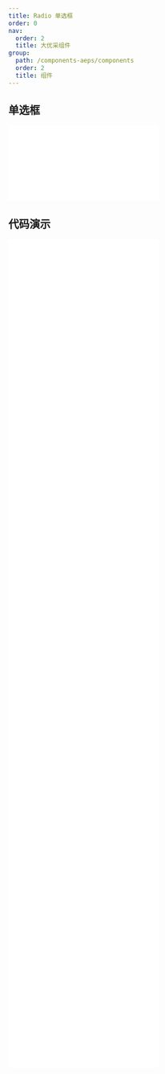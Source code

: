 ```yaml
---
title: Radio 单选框
order: 0
nav:
  order: 2
  title: 大优采组件
group:
  path: /components-aeps/components
  order: 2
  title: 组件
---
```


## 单选框

<div>
<embed src="@docs-common/radio/index.md"></embed>
</div>
        
## 代码演示

<Row gutter=8>

  <Col span=12>
    
  <div class="code-box"><embed src="@abiz-rc-aeps/radio/demo/basic-radio-aeps.md"></embed></div>
          
  <div class="code-box"><embed src="@abiz-rc-aeps/radio/demo/radiogroup-radio-aeps.md"></embed></div>
          
  <div class="code-box"><embed src="@abiz-rc-aeps/radio/demo/radiogroup-options-radio-aeps.md"></embed></div>
          
  <div class="code-box"><embed src="@abiz-rc-aeps/radio/demo/radiogroup-with-name-radio-aeps.md"></embed></div>
          
  <div class="code-box"><embed src="@abiz-rc-aeps/radio/demo/radiobutton-solid-radio-aeps.md"></embed></div>
          
  </Col>
          
  <Col span=12>
    
  <div class="code-box"><embed src="@abiz-rc-aeps/radio/demo/disabled-radio-aeps.md"></embed></div>
          
  <div class="code-box"><embed src="@abiz-rc-aeps/radio/demo/radiogroup-more-radio-aeps.md"></embed></div>
          
  <div class="code-box"><embed src="@abiz-rc-aeps/radio/demo/radiobutton-radio-aeps.md"></embed></div>
          
  <div class="code-box"><embed src="@abiz-rc-aeps/radio/demo/size-radio-aeps.md"></embed></div>
          
  <div class="code-box"><embed src="@abiz-rc-aeps/radio/demo/badge-radio-aeps.md"></embed></div>
          
  </Col>
          
</Row>
        
<div><embed src="@docs-common/radio/index-api.md"></embed><div>
        
